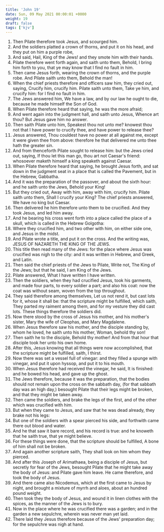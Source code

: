 ```yaml
---
title: 'John 19'
date: Sun, 09 May 2021 00:00:01 +0000
weight: 19
draft: false
tags: ['kjv'] 
---
```


1. Then Pilate therefore took Jesus, and scourged him.
2. And the soldiers platted a crown of thorns, and put it on his head, and they put on him a purple robe,
3. And said, Hail, King of the Jews! and they smote him with their hands.
4. Pilate therefore went forth again, and saith unto them, Behold, I bring him forth to you, that ye may know that I find no fault in him.
5. Then came Jesus forth, wearing the crown of thorns, and the purple robe. And Pilate saith unto them, Behold the man!
6. When the chief priests therefore and officers saw him, they cried out, saying, Crucify him, crucify him. Pilate saith unto them, Take ye him, and crucify him: for I find no fault in him.
7. The Jews answered him, We have a law, and by our law he ought to die, because he made himself the Son of God.
8. When Pilate therefore heard that saying, he was the more afraid;
9. And went again into the judgment hall, and saith unto Jesus, Whence art thou? But Jesus gave him no answer.
10. Then saith Pilate unto him, Speakest thou not unto me? knowest thou not that I have power to crucify thee, and have power to release thee?
11. Jesus answered, Thou couldest have no power at all against me, except it were given thee from above: therefore he that delivered me unto thee hath the greater sin.
12. And from thenceforth Pilate sought to release him: but the Jews cried out, saying, If thou let this man go, thou art not Caesar's friend: whosoever maketh himself a king speaketh against Caesar.
13. When Pilate therefore heard that saying, he brought Jesus forth, and sat down in the judgment seat in a place that is called the Pavement, but in the Hebrew, Gabbatha.
14. And it was the preparation of the passover, and about the sixth hour: and he saith unto the Jews, Behold your King!
15. But they cried out, Away with him, away with him, crucify him. Pilate saith unto them, Shall I crucify your King? The chief priests answered, We have no king but Caesar.
16. Then delivered he him therefore unto them to be crucified. And they took Jesus, and led him away.
17. And he bearing his cross went forth into a place called the place of a skull, which is called in the Hebrew Golgotha:
18. Where they crucified him, and two other with him, on either side one, and Jesus in the midst.
19. And Pilate wrote a title, and put it on the cross. And the writing was, JESUS OF NAZARETH THE KING OF THE JEWS.
20. This title then read many of the Jews: for the place where Jesus was crucified was nigh to the city: and it was written in Hebrew, and Greek, and Latin.
21. Then said the chief priests of the Jews to Pilate, Write not, The King of the Jews; but that he said, I am King of the Jews.
22. Pilate answered, What I have written I have written.
23. Then the soldiers, when they had crucified Jesus, took his garments, and made four parts, to every soldier a part; and also his coat: now the coat was without seam, woven from the top throughout.
24. They said therefore among themselves, Let us not rend it, but cast lots for it, whose it shall be: that the scripture might be fulfilled, which saith, They parted my raiment among them, and for my vesture they did cast lots. These things therefore the soldiers did.
25. Now there stood by the cross of Jesus his mother, and his mother's sister, Mary the wife of Cleophas, and Mary Magdalene.
26. When Jesus therefore saw his mother, and the disciple standing by, whom he loved, he saith unto his mother, Woman, behold thy son!
27. Then saith he to the disciple, Behold thy mother! And from that hour that disciple took her unto his own home.
28. After this, Jesus knowing that all things were now accomplished, that the scripture might be fulfilled, saith, I thirst.
29. Now there was set a vessel full of vinegar: and they filled a spunge with vinegar, and put it upon hyssop, and put it to his mouth.
30. When Jesus therefore had received the vinegar, he said, It is finished: and he bowed his head, and gave up the ghost.
31. The Jews therefore, because it was the preparation, that the bodies should not remain upon the cross on the sabbath day, (for that sabbath day was an high day,) besought Pilate that their legs might be broken, and that they might be taken away.
32. Then came the soldiers, and brake the legs of the first, and of the other which was crucified with him.
33. But when they came to Jesus, and saw that he was dead already, they brake not his legs:
34. But one of the soldiers with a spear pierced his side, and forthwith came there out blood and water.
35. And he that saw it bare record, and his record is true: and he knoweth that he saith true, that ye might believe.
36. For these things were done, that the scripture should be fulfilled, A bone of him shall not be broken.
37. And again another scripture saith, They shall look on him whom they pierced.
38. And after this Joseph of Arimathaea, being a disciple of Jesus, but secretly for fear of the Jews, besought Pilate that he might take away the body of Jesus: and Pilate gave him leave. He came therefore, and took the body of Jesus.
39. And there came also Nicodemus, which at the first came to Jesus by night, and brought a mixture of myrrh and aloes, about an hundred pound weight.
40. Then took they the body of Jesus, and wound it in linen clothes with the spices, as the manner of the Jews is to bury.
41. Now in the place where he was crucified there was a garden; and in the garden a new sepulchre, wherein was never man yet laid.
42. There laid they Jesus therefore because of the Jews' preparation day; for the sepulchre was nigh at hand.
